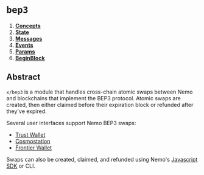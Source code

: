 <!--
order: 0
title: "BEP3 Overview"
parent:
  title: "bep3"
-->

# `bep3`

<!-- TOC -->
1. **[Concepts](01_concepts.md)**
2. **[State](02_state.md)**
3. **[Messages](03_messages.md)**
4. **[Events](04_events.md)**
5. **[Params](05_params.md)**
6. **[BeginBlock](06_begin_block.md)**

## Abstract

`x/bep3` is a module that handles cross-chain atomic swaps between Nemo and blockchains that implement the BEP3 protocol. Atomic swaps are created, then either claimed before their expiration block or refunded after they've expired.

Several user interfaces support Nemo BEP3 swaps:
- [Trust Wallet](https://trustwallet.com/)
- [Cosmostation](https://wallet.cosmostation.io/?network=nemo)
- [Frontier Wallet](https://frontierwallet.com/)

Swaps can also be created, claimed, and refunded using Nemo's [Javascript SDK](https://github.com/Incubus-Network/javascript-sdk) or CLI.

